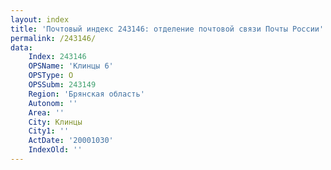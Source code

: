 ```yaml
---
layout: index
title: 'Почтовый индекс 243146: отделение почтовой связи Почты России'
permalink: /243146/
data:
    Index: 243146
    OPSName: 'Клинцы 6'
    OPSType: О
    OPSSubm: 243149
    Region: 'Брянская область'
    Autonom: ''
    Area: ''
    City: Клинцы
    City1: ''
    ActDate: '20001030'
    IndexOld: ''
---
```

